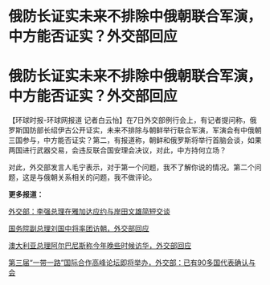 # 俄防长证实未来不排除中俄朝联合军演，中方能否证实？外交部回应

# 俄防长证实未来不排除中俄朝联合军演，中方能否证实？外交部回应

【环球时报-环球网报道
记者白云怡】在7日外交部例行会上，有记者提问称，俄罗斯国防部长绍伊古公开证实，未来不排除与朝鲜举行联合军演，军演会有中俄朝三国参与，中方能否证实？第二，有报道称，朝鲜和俄罗斯将举行首脑会谈，如果两国进行武器交易，会违反联合国安理会决议，对此，中方持何立场？

对此，外交部发言人毛宁表示，对于第一个问题，我不了解你说的情况。第二个问题，这是与俄朝关系相关的问题，我不做评论。

**更多报道：**

[外交部：李强总理在雅加达应约与岸田文雄简短交谈](https://new.qq.com/rain/a/20230907A06BLV00)

[国务院副总理刘国中将率团访朝，外交部回应](https://new.qq.com/rain/a/20230907A069C700)

[澳大利亚总理阿尔巴尼斯称今年晚些时候访华，外交部回应](https://new.qq.com/rain/a/20230907A069SK00)

[第三届“一带一路”国际合作高峰论坛即将举办，外交部：已有90多国代表确认与会](https://new.qq.com/rain/a/20230907A0694O00)

